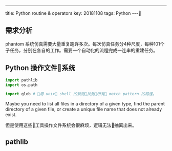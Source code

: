 ---
title: Python routine & operators
key: 20181108
tags: Python
---


## 需求分析

phantom 系统仿真需要大量重复跑许多次。每次仿真任务分4种尺度，每种101个子任务，分别在各自的工作。需要一个自动化的流程完成一连串的重建任务。

## Python 操作文件系统

```python
import pathlib  
import os.path 

import glob # 用 unix shell 的规则找到所有 match pattern 的路径。

```

Maybe you need to list all files in a directory of a given type, find the parent directory of a given file, or create a unique file name that does not already exist.

但是使用这些工具操作文件系统会很麻烦，逻辑无法抽离出来。

## pathlib

